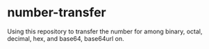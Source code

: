 # number-transfer
Using this repository to transfer the number for among binary, octal, decimal, hex, and base64, base64url on.
